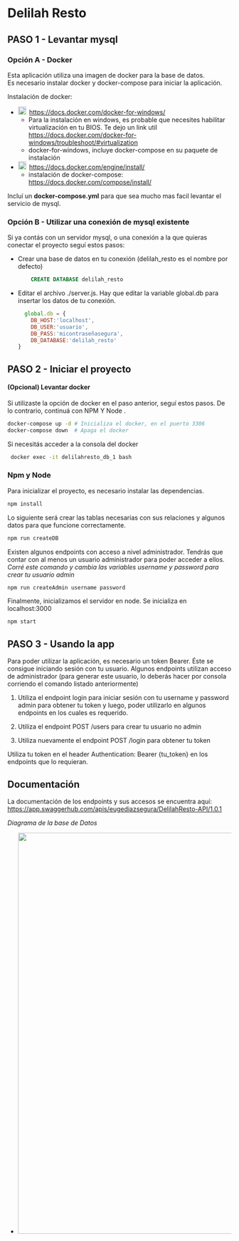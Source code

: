# **Delilah Resto**


## **PASO 1 -  Levantar mysql**

### Opción A - Docker

Esta aplicación utiliza una imagen de docker para la base de datos. <br>
Es necesario instalar docker y docker-compose para iniciar la aplicación. <br>

Instalación de docker: 
- <img style="width: 18px;padding:0px 3px 0 0" width="18px" src="https://cdn1.iconfinder.com/data/icons/operating-system-flat-1/30/windows_7-512.png"/> https://docs.docker.com/docker-for-windows/ 
   - Para la instalación en windows, es probable que necesites habilitar virtualización en tu BIOS. Te dejo un link util https://docs.docker.com/docker-for-windows/troubleshoot/#virtualization
   - docker-for-windows, incluye docker-compose en su paquete de instalación
- <img  style="width: 18px;padding:0px 3px 0 0" width="18px" src="https://cdn2.iconfinder.com/data/icons/designer-skills/128/linux-server-system-platform-os-computer-penguin-512.png"> https://docs.docker.com/engine/install/
  - instalación de docker-compose:  https://docs.docker.com/compose/install/

Incluí un **docker-compose.yml** para que sea mucho mas facil levantar el servicio de mysql.


### Opción B - Utilizar una conexión de mysql existente

Si ya contás con un servidor mysql, o una conexión a la que quieras conectar el proyecto seguí estos pasos:

- Crear una base de datos en tu conexión (delilah_resto es el nombre por defecto)
  ```SQL
      CREATE DATABASE delilah_resto
  ```
- Editar el archivo ./server.js. Hay que editar la variable global.db para insertar los datos de tu conexión.

  ```javascript
    global.db = {
      DB_HOST:'localhost',
      DB_USER:'usuario',
      DB_PASS:'micontraseñasegura',
      DB_DATABASE:'delilah_resto'
  }
  ```


## **PASO 2 - Iniciar el proyecto**

#### (Opcional) Levantar docker
Si utilizaste la opción de docker en el paso anterior, seguí estos pasos. De lo contrario, continuá con NPM Y Node .

 ```bash
 docker-compose up -d # Inicializa el docker, en el puerto 3306
 docker-compose down  # Apaga el docker
 ```
Si necesitás acceder a la consola del docker
```bash
 docker exec -it delilahresto_db_1 bash
```

### **Npm y Node**

Para inicializar el proyecto, es necesario instalar las dependencias. 

```bash
npm install
```
Lo siguiente será crear las tablas necesarias con sus relaciones y algunos datos para que funcione correctamente.

```bash
npm run createDB 
```
Existen algunos endpoints con acceso a nivel administrador. Tendrás que 
contar con al menos un usuario administrador para poder acceder a ellos. 
*Corré este comando y cambia las variables $username$ y $password$ para crear tu usuario admin*

```bash 
npm run createAdmin username password 
```

Finalmente, inicializamos el servidor en node. Se inicializa en localhost:3000

```bash
npm start
```

## **PASO 3 - Usando la app**
Para poder utilizar la aplicación, es necesario un token Bearer. 
Éste se consigue iniciando sesión con tu usuario. 
Algunos endpoints utilizan acceso de administrador (para generar este usuario, lo deberás hacer por consola corriendo el comando listado anteriormente)

1. Utiliza el endpoint login para iniciar sesión con tu username y password admin para obtener tu token y luego, poder utilizarlo en algunos endpoints en los cuales es requerido.

2. Utiliza el endpoint POST /users para crear tu usuario no admin

3. Utiliza nuevamente el endpoint POST /login para obtener tu token

Utiliza tu token en el header Authentication: Bearer {tu_token} en los endpoints que lo requieran.


## **Documentación**
La documentación de los endpoints y sus accesos se encuentra aquí:
https://app.swaggerhub.com/apis/eugediazsegura/DelilahResto-API/1.0.1

*Diagrama de la base de Datos*

- <img style="width: 900px;padding:0px 3px 0 0" width="900px" src="https://www.mediafire.com/convkey/eb4b/nw5ac53ssoybaxmzg.jpg"/>

